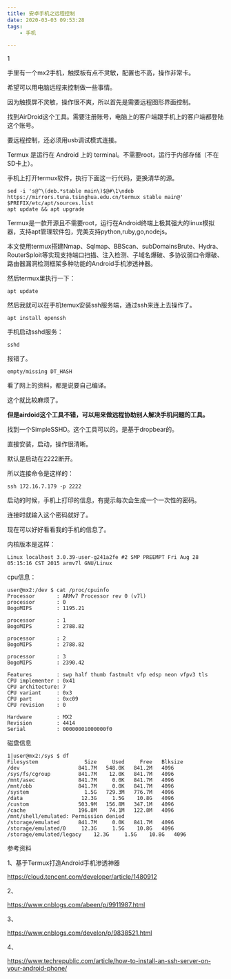 ```yaml
---
title: 安卓手机之远程控制
date: 2020-03-03 09:53:28
tags:
	- 手机

---
```


1

手里有一个mx2手机，触摸板有点不灵敏，配置也不高，操作非常卡。

希望可以用电脑远程来控制做一些事情。

因为触摸屏不灵敏，操作很不爽，所以首先是需要远程图形界面控制。

找到AirDroid这个工具。需要注册账号，电脑上的客户端跟手机上的客户端都登陆这个账号。

要远程控制，还必须用usb调试模式连接。

Termux 是运行在 Android 上的 terminal。不需要root，运行于内部存储（不在SD卡上）。

手机上打开termux软件，执行下面这一行代码，更换清华的源。

```
sed -i 's@^\(deb.*stable main\)$@#\1\ndeb https://mirrors.tuna.tsinghua.edu.cn/termux stable main@' $PREFIX/etc/apt/sources.list
apt update && apt upgrade
```

Termux是一款开源且不需要root，运行在Android终端上极其强大的linux模拟器，支持apt管理软件包，完美支持python,ruby,go,nodejs。

本文使用termux搭建Nmap、Sqlmap、BBScan、subDomainsBrute、Hydra、RouterSploit等实现支持端口扫描、注入检测、子域名爆破、多协议弱口令爆破、路由器漏洞检测框架多种功能的Android手机渗透神器。



然后termux里执行一下：

```
apt update
```

然后我就可以在手机temux安装ssh服务端，通过ssh来连上去操作了。

```
apt install openssh
```

手机启动sshd服务：

```
sshd
```

报错了。

```
empty/missing DT_HASH 
```

看了网上的资料，都是说要自己编译。

这个就比较麻烦了。



**但是airdoid这个工具不错，可以用来做远程协助别人解决手机问题的工具。**



找到一个SimpleSSHD。这个工具可以的。是基于dropbear的。

直接安装，启动，操作很清晰。

默认是启动在2222断开。

所以连接命令是这样的：

```
ssh 172.16.7.179 -p 2222
```

启动的时候，手机上打印的信息，有提示每次会生成一个一次性的密码。

连接时就输入这个密码就好了。



现在可以好好看看我的手机的信息了。

内核版本是这样：

```
Linux localhost 3.0.39-user-g241a2fe #2 SMP PREEMPT Fri Aug 28 05:15:16 CST 2015 armv7l GNU/Linux
```

cpu信息：

```
user@mx2:/dev $ cat /proc/cpuinfo                                                                                                                                                           
Processor       : ARMv7 Processor rev 0 (v7l)
processor       : 0
BogoMIPS        : 1195.21

processor       : 1
BogoMIPS        : 2788.82

processor       : 2
BogoMIPS        : 2788.82

processor       : 3
BogoMIPS        : 2390.42

Features        : swp half thumb fastmult vfp edsp neon vfpv3 tls 
CPU implementer : 0x41
CPU architecture: 7
CPU variant     : 0x3
CPU part        : 0xc09
CPU revision    : 0

Hardware        : MX2
Revision        : 4414
Serial          : 00000001000000f0
```

磁盘信息

```
1|user@mx2:/sys $ df                                          
Filesystem               Size     Used     Free   Blksize
/dev                   841.7M   548.0K   841.2M   4096
/sys/fs/cgroup         841.7M    12.0K   841.7M   4096
/mnt/asec              841.7M     0.0K   841.7M   4096
/mnt/obb               841.7M     0.0K   841.7M   4096
/system                  1.5G   729.3M   776.7M   4096
/data                   12.3G     1.5G    10.8G   4096
/custom                503.9M   156.8M   347.1M   4096
/cache                 196.8M    74.1M   122.8M   4096
/mnt/shell/emulated: Permission denied
/storage/emulated      841.7M     0.0K   841.7M   4096
/storage/emulated/0     12.3G     1.5G    10.8G   4096
/storage/emulated/legacy    12.3G     1.5G    10.8G   4096
```



参考资料

1、基于Termux打造Android手机渗透神器

https://cloud.tencent.com/developer/article/1480912

2、

https://www.cnblogs.com/abeen/p/9911987.html

3、

https://www.cnblogs.com/develon/p/9838521.html

4、

https://www.techrepublic.com/article/how-to-install-an-ssh-server-on-your-android-phone/